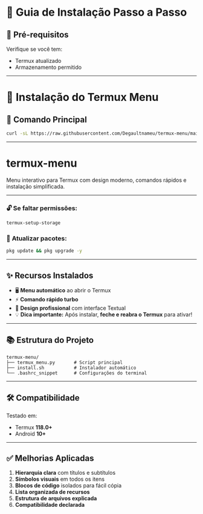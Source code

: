 # 🚀 Guia de Instalação Passo a Passo

## 🔌 Pré-requisitos
Verifique se você tem:
- Termux atualizado  
- Armazenamento permitido  

---

# 🚀 Instalação do Termux Menu

## 📌 Comando Principal

```bash
curl -sL https://raw.githubusercontent.com/Degaultnameu/termux-menu/main/install.sh | bash
```

---

# termux-menu

Menu interativo para Termux com design moderno, comandos rápidos e instalação simplificada.

---

### 🔓 **Se faltar permissões:**

```bash
termux-setup-storage
```

### 🔄 **Atualizar pacotes:**

```bash
pkg update && pkg upgrade -y
```

---

## ✨ Recursos Instalados

- 🖥️ **Menu automático** ao abrir o Termux  
- ⚡ **Comando rápido turbo**  
- 🎨 **Design profissional** com interface Textual  
- 💡 **Dica importante:** Após instalar, **feche e reabra o Termux** para ativar!

---

## 📚 Estrutura do Projeto

```
termux-menu/
├── termux_menu.py       # Script principal
├── install.sh           # Instalador automático
└── .bashrc_snippet      # Configurações do terminal
```

---

## 🛠 Compatibilidade

Testado em:
- Termux **118.0+**
- Android **10+**

---

## ✅ Melhorias Aplicadas

1. **Hierarquia clara** com títulos e subtítulos  
2. **Símbolos visuais** em todos os itens  
3. **Blocos de código** isolados para fácil cópia  
4. **Lista organizada de recursos**  
5. **Estrutura de arquivos explicada**  
6. **Compatibilidade declarada**
   
